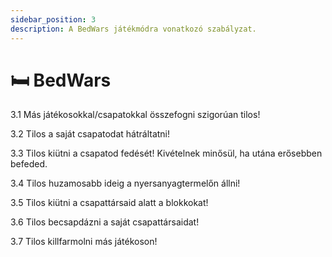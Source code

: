 ```yaml
---
sidebar_position: 3
description: A BedWars játékmódra vonatkozó szabályzat.
---
```


# 🛏 BedWars

3.1 Más játékosokkal/csapatokkal összefogni szigorúan tilos!

3.2 Tilos a saját csapatodat hátráltatni!

3.3 Tilos kiütni a csapatod fedését! Kivételnek minősül, ha utána erősebben befeded.

3.4 Tilos huzamosabb ideig a nyersanyagtermelőn állni!

3.5 Tilos kiütni a csapattársaid alatt a blokkokat!

3.6 Tilos becsapdázni a saját csapattársaidat!

3.7 Tilos killfarmolni más játékoson!
